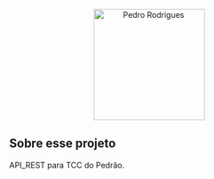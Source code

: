 <p align="center"><a href="https://www.linkedin.com/in/pedro-rodrigues-a00995190/" target="_blank"><img src="https://media.licdn.com/dms/image/v2/D4D03AQHDD_QV8UfAOA/profile-displayphoto-shrink_200_200/profile-displayphoto-shrink_200_200/0/1706909056120?e=1736380800&v=beta&t=3aVeAk09mAggtiwvpl9ALtIXYitioz5argn40ohnfhw" width="200" alt="Pedro Rodrigues"></a></p>


## Sobre esse projeto

API_REST para TCC do Pedrão.
